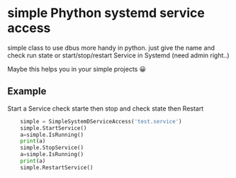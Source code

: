 # simple Phython systemd service access
simple class to use dbus more handy in python.
just give the name and check run state or start/stop/restart Service in Systemd (need admin right..)

Maybe this helps you in your simple projects :grinning:

## Example

Start a Service check starte then stop and check state then Restart

```python
    simple = SimpleSystemDServiceAccess('test.service')
    simple.StartService()
    a=simple.IsRunning()
    print(a)
    simple.StopService()
    a=simple.IsRunning()
    print(a)
    simple.RestartService()
```